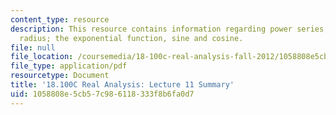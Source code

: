 ```yaml
---
content_type: resource
description: This resource contains information regarding power series, convergence
  radius; the exponential function, sine and cosine.
file: null
file_location: /coursemedia/18-100c-real-analysis-fall-2012/1058808e5cb57c986118333f8b6fa0d7_MIT18_100CF12_l11sum.pdf
file_type: application/pdf
resourcetype: Document
title: '18.100C Real Analysis: Lecture 11 Summary'
uid: 1058808e-5cb5-7c98-6118-333f8b6fa0d7
---
```

